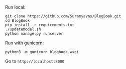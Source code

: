 Run local:
```
git clone https://github.com/Suramyavns/BlogBook.git
cd BlogBook
pip install -r requirements.txt
./updateModel.sh
python manage.py runserver
```
Run with gunicorn:
```
python3 -m gunicorn blogbook.wsgi
```
Go to ```http://localhost:8000```
